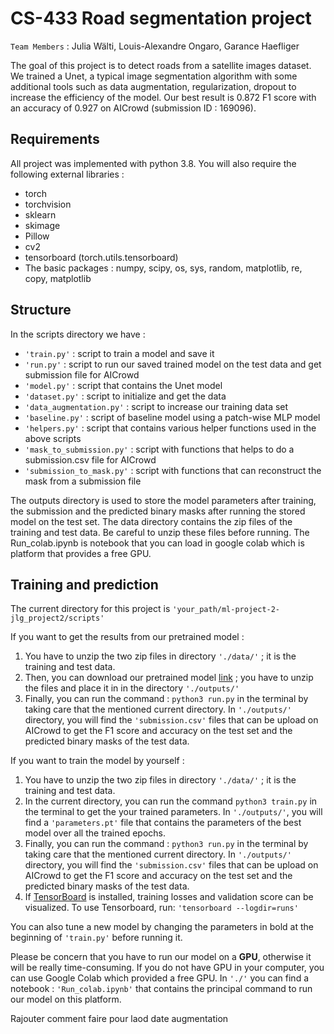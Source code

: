 # CS-433 Road segmentation project

`Team Members` : Julia Wälti, Louis-Alexandre Ongaro, Garance Haefliger

The goal of this project is to detect roads from a satellite images dataset. We trained a Unet, a typical image segmentation algorithm with some additional tools such as data augmentation, regularization, dropout to increase the efficiency of the model. Our best result is 0.872 F1 score with an accuracy of 0.927 on AICrowd (submission ID : 169096).


## Requirements
All project was implemented with python 3.8. You will also require the following external libraries :
* torch
* torchvision
* sklearn
* skimage
* Pillow
* cv2
* tensorboard (torch.utils.tensorboard)
* The basic packages : numpy, scipy, os, sys, random, matplotlib, re, copy, matplotlib


## Structure
In the scripts directory we have :
- `'train.py'` : script to train a model and save it
- `'run.py'` : script to run our saved trained model on the test data and get submission file for AICrowd
- `'model.py'` : script that contains the Unet model
- `'dataset.py'` : script to initialize and get the data
- `'data_augmentation.py'` : script to increase our training data set
- `'baseline.py'` : script of baseline model using a patch-wise MLP model
- `'helpers.py'` : script that contains various helper functions used in the above scripts
- `'mask_to_submission.py'` : script with functions that helps to do a submission.csv file for AICrowd
- `'submission_to_mask.py'` : script with functions that can reconstruct the mask from a submission file

The outputs directory is used to store the model parameters after training, the submission and the predicted binary masks after running the stored model on the test set. The data directory contains the zip files of the training and test data. Be careful to unzip these files before running. The Run_colab.ipynb is notebook that you can load in google colab which is platform that provides a free GPU.


## Training and prediction

The current directory for this project is `'your_path/ml-project-2-jlg_project2/scripts'`

If you want to get the results from our pretrained model :
1. You have to unzip the two zip files in directory `'./data/'` ; it is the training and test data.
2. Then, you can download our pretrained model [link](https://drive.google.com/file/d/1tCJs0LqV1BapljetbS_ztGNu2VPYrDZE/view?usp=sharing) ; you have to unzip the files and place it in in the directory `'./outputs/'`
3. Finally, you can run the command : `python3 run.py` in the terminal by taking care that the mentioned current directory. In `'./outputs/'` directory, you will find the `'submission.csv'` files that can be upload on AICrowd to get the F1 score and accuracy on the test set and the predicted binary masks of the test data.

If you want to train the model by yourself :
1. You have to unzip the two zip files in directory `'./data/'` ; it is the training and test data.
2. In the current directory, you can run the command `python3 train.py` in the terminal to get the your trained parameters. In `'./outputs/'`, you will find a `'parameters.pt'` file that contains the parameters of the best model over all the trained epochs.
3. Finally, you can run the command : `python3 run.py` in the terminal by taking care that the mentioned current directory. In `'./outputs/'` directory, you will find the `'submission.csv'` files that can be upload on AICrowd to get the F1 score and accuracy on 
the test set and the predicted binary masks of the test data.
4. If [TensorBoard](https://www.tensorflow.org/tensorboard/) is installed, training losses and validation score can be visualized. To use Tensorboard, run: `'tensorboard --logdir=runs'`

You can also tune a new model by changing the parameters in bold at the beginning of `'train.py'` before running it. 

Please be concern that you have to run our model on a **GPU**, otherwise it will be really time-consuming. If you do not have GPU in your computer, you can use Google Colab which provided a free GPU. In `'./'` you can find a notebook : `'Run_colab.ipynb'` that contains the principal command to run our model on this platform.





Rajouter comment faire pour laod date augmentation








